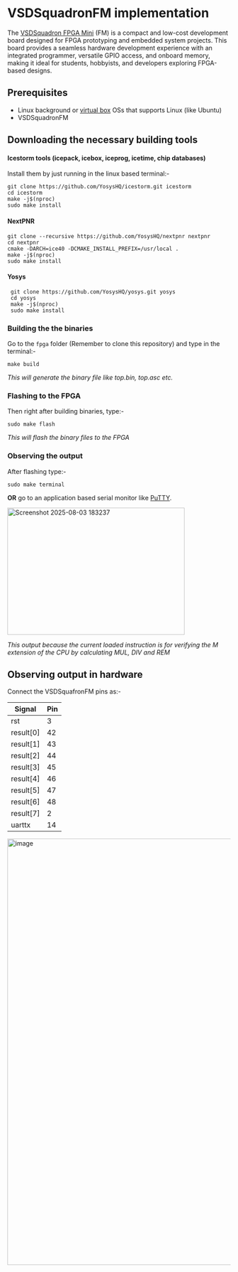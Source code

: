 # VSDSquadronFM implementation
The [VSDSquadron FPGA Mini](https://www.vlsisystemdesign.com/vsdsquadronfm/) (FM) is a compact and low-cost development board designed for FPGA prototyping and embedded system projects. This board provides a seamless hardware development experience with an integrated programmer, versatile GPIO access, and onboard memory, making it ideal for students, hobbyists, and developers exploring FPGA-based designs.
## Prerequisites

- Linux background or [virtual box](https://www.oracle.com/virtualization/technologies/vm/downloads/virtualbox-downloads.html) OSs that supports Linux (like Ubuntu)
- VSDSquadronFM

## Downloading the necessary building tools

#### Icestorm tools (icepack, icebox, iceprog, icetime, chip databases)
Install them by just running in the linux based terminal:-
```
git clone https://github.com/YosysHQ/icestorm.git icestorm
cd icestorm
make -j$(nproc)
sudo make install
```

#### NextPNR
```
git clone --recursive https://github.com/YosysHQ/nextpnr nextpnr
cd nextpnr
cmake -DARCH=ice40 -DCMAKE_INSTALL_PREFIX=/usr/local .
make -j$(nproc)
sudo make install
```
#### Yosys

```
 git clone https://github.com/YosysHQ/yosys.git yosys
 cd yosys
 make -j$(nproc)
 sudo make install
```
### Building the the binaries

Go to the `fpga` folder (Remember to clone this repository) and type in the terminal:-
```
make build
```
*This will generate the binary file like top.bin, top.asc etc.*
### Flashing to the FPGA
Then right after building binaries, type:-
```
sudo make flash
```
*This will flash the binary files to the FPGA*

### Observing the output

After flashing type:-
```
sudo make terminal
```
**OR** go to an application based serial monitor like [PuTTY](https://www.putty.org/).

<img width="400" height="286" alt="Screenshot 2025-08-03 183237" src="https://github.com/user-attachments/assets/1dbd42a5-e072-476c-a7fc-8f9cb3a4bf24" />

*This output because the current loaded instruction is for verifying the M extension of the CPU by calculating MUL, DIV and REM* 

## Observing output in hardware

Connect the VSDSquafronFM pins as:-

| Signal        | Pin |
|---------------|-----|
| rst           | 3   |
| result[0]     | 42  |
| result[1]     | 43  |
| result[2]     | 44  | 
| result[3]     | 45  |         
| result[4]     | 46  |
| result[5]     | 47  |
| result[6]     | 48  |
| result[7]     | 2   |
| uarttx        | 14  |

<img width="1280" height="960" alt="image" src="https://github.com/user-attachments/assets/40fe6093-6988-40f2-a69d-a65180099856" />





